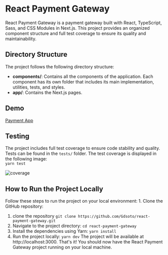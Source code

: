 # React Payment Gateway

React Payment Gateway is a payment gateway built with React, TypeScript, Sass, and CSS Modules in Next.js. This project provides an organized component structure and full test coverage to ensure its quality and maintainability. 

## Directory Structure 
The project follows the following directory structure:

- **components/**: Contains all the components of the application. Each component has its own folder that includes its main implementation, utilities, tests, and styles.
- **app/**: Contains the Next.js pages.

## Demo
[Payment App](https://master.d1qvnxxyso82fm.amplifyapp.com/)

## Testing

The project includes full test coverage to ensure code stability and quality. Tests can be found in the `tests/` folder. The test coverage is displayed in the following image:  
`yarn test`

![coverage](https://github.com/Gdsoto/react-payment-gateway/assets/51761203/c3c35d0c-8313-4b6f-aa8c-294073544ec5)


## How to Run the Project Locally

Follow these steps to run the project on your local environment: 1. Clone the GitHub repository:

1.  clone the repository
    `git clone https://github.com/Gdsoto/react-payment-gateway.git`
2.  Navigate to the project directory:
    `cd react-payment-gateway`
3.  Install the dependencies using Yarn:
    `yarn install`
4.  Run the project locally:
    `yarn dev`
    The project will be available at http://localhost:3000.
    That's it! You should now have the React Payment Gateway project running on your local machine.
